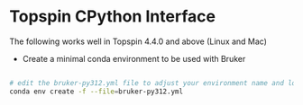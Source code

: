 # Topspin CPython Interface


The following works well in Topspin 4.4.0 and above (Linux and Mac)

- Create a minimal conda environment to be used with Bruker

```bash

# edit the bruker-py312.yml file to adjust your environment name and location
conda env create -f --file=bruker-py312.yml

```

